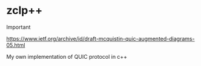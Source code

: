 # zclp++

> [!IMPORTANT]
> https://www.ietf.org/archive/id/draft-mcquistin-quic-augmented-diagrams-05.html

My own implementation of QUIC protocol in c++
